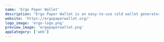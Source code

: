 ```yaml
---
name: 'Ergo Paper Wallet'
description: "Ergo Paper Wallet is an easy-to-use cold wallet generator for Ergo Platform. With it is possible to completely offline generate a foldable and tamper-resistant paper wallet."
website: 'https://ergopaperwallet.org/'
logo_image: 'ergo-logo.png'
preview_image: 'ergopaperwallet.png'
appCategory: ['web']
---
```

